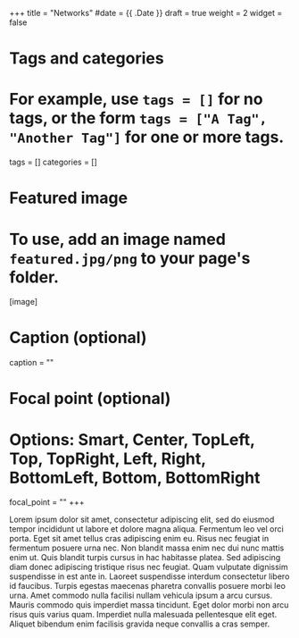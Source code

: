+++
title = "Networks"
#date = {{ .Date }}
draft = true
weight = 2
widget = false

# Tags and categories
# For example, use `tags = []` for no tags, or the form `tags = ["A Tag", "Another Tag"]` for one or more tags.
tags = []
categories = []

# Featured image
# To use, add an image named `featured.jpg/png` to your page's folder. 
[image]
  # Caption (optional)
  caption = ""

  # Focal point (optional)
  # Options: Smart, Center, TopLeft, Top, TopRight, Left, Right, BottomLeft, Bottom, BottomRight
  focal_point = ""
+++

Lorem ipsum dolor sit amet, consectetur adipiscing elit, sed do eiusmod tempor incididunt ut labore et dolore magna aliqua. Fermentum leo vel orci porta. Eget sit amet tellus cras adipiscing enim eu. Risus nec feugiat in fermentum posuere urna nec. Non blandit massa enim nec dui nunc mattis enim ut. Quis blandit turpis cursus in hac habitasse platea. Sed adipiscing diam donec adipiscing tristique risus nec feugiat. Quam vulputate dignissim suspendisse in est ante in. Laoreet suspendisse interdum consectetur libero id faucibus. Turpis egestas maecenas pharetra convallis posuere morbi leo urna. Amet commodo nulla facilisi nullam vehicula ipsum a arcu cursus. Mauris commodo quis imperdiet massa tincidunt. Eget dolor morbi non arcu risus quis varius quam. Imperdiet nulla malesuada pellentesque elit eget. Aliquet bibendum enim facilisis gravida neque convallis a cras semper.

